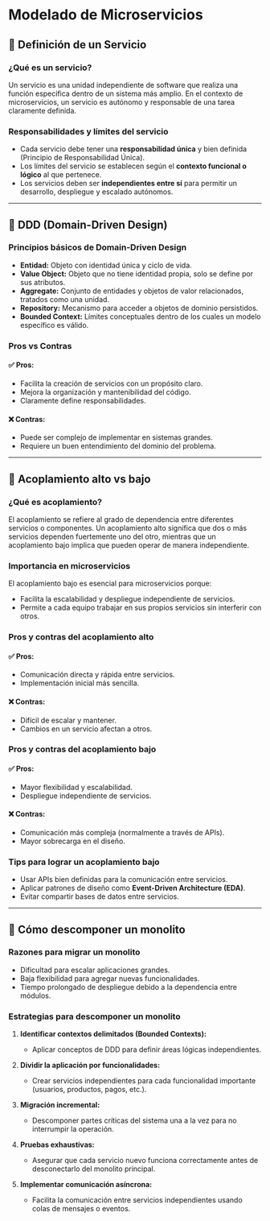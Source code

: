 
# Modelado de Microservicios

## 📌 Definición de un Servicio
### ¿Qué es un servicio?
Un servicio es una unidad independiente de software que realiza una función específica dentro de un sistema más amplio. En el contexto de microservicios, un servicio es autónomo y responsable de una tarea claramente definida.

### Responsabilidades y límites del servicio
- Cada servicio debe tener una **responsabilidad única** y bien definida (Principio de Responsabilidad Única).
- Los límites del servicio se establecen según el **contexto funcional o lógico** al que pertenece.
- Los servicios deben ser **independientes entre sí** para permitir un desarrollo, despliegue y escalado autónomos.

---

## 📌 DDD (Domain-Driven Design)
### Principios básicos de Domain-Driven Design
- **Entidad:** Objeto con identidad única y ciclo de vida.
- **Value Object:** Objeto que no tiene identidad propia, solo se define por sus atributos.
- **Aggregate:** Conjunto de entidades y objetos de valor relacionados, tratados como una unidad.
- **Repository:** Mecanismo para acceder a objetos de dominio persistidos.
- **Bounded Context:** Límites conceptuales dentro de los cuales un modelo específico es válido.

### Pros vs Contras
#### ✅ Pros:
- Facilita la creación de servicios con un propósito claro.
- Mejora la organización y mantenibilidad del código.
- Claramente define responsabilidades.

#### ❌ Contras:
- Puede ser complejo de implementar en sistemas grandes.
- Requiere un buen entendimiento del dominio del problema.

---

## 📌 Acoplamiento alto vs bajo
### ¿Qué es acoplamiento?
El acoplamiento se refiere al grado de dependencia entre diferentes servicios o componentes. Un acoplamiento alto significa que dos o más servicios dependen fuertemente uno del otro, mientras que un acoplamiento bajo implica que pueden operar de manera independiente.

### Importancia en microservicios
El acoplamiento bajo es esencial para microservicios porque:
- Facilita la escalabilidad y despliegue independiente de servicios.
- Permite a cada equipo trabajar en sus propios servicios sin interferir con otros.

### Pros y contras del acoplamiento alto
#### ✅ Pros:
- Comunicación directa y rápida entre servicios.
- Implementación inicial más sencilla.

#### ❌ Contras:
- Difícil de escalar y mantener.
- Cambios en un servicio afectan a otros.

### Pros y contras del acoplamiento bajo
#### ✅ Pros:
- Mayor flexibilidad y escalabilidad.
- Despliegue independiente de servicios.

#### ❌ Contras:
- Comunicación más compleja (normalmente a través de APIs).
- Mayor sobrecarga en el diseño.

### Tips para lograr un acoplamiento bajo
- Usar APIs bien definidas para la comunicación entre servicios.
- Aplicar patrones de diseño como **Event-Driven Architecture (EDA)**.
- Evitar compartir bases de datos entre servicios.

---

## 📌 Cómo descomponer un monolito
### Razones para migrar un monolito
- Dificultad para escalar aplicaciones grandes.
- Baja flexibilidad para agregar nuevas funcionalidades.
- Tiempo prolongado de despliegue debido a la dependencia entre módulos.

### Estrategias para descomponer un monolito
1. **Identificar contextos delimitados (Bounded Contexts):**
   - Aplicar conceptos de DDD para definir áreas lógicas independientes.
   
2. **Dividir la aplicación por funcionalidades:**
   - Crear servicios independientes para cada funcionalidad importante (usuarios, productos, pagos, etc.).

3. **Migración incremental:**
   - Descomponer partes críticas del sistema una a la vez para no interrumpir la operación.

4. **Pruebas exhaustivas:**
   - Asegurar que cada servicio nuevo funciona correctamente antes de desconectarlo del monolito principal.

5. **Implementar comunicación asíncrona:**
   - Facilita la comunicación entre servicios independientes usando colas de mensajes o eventos.